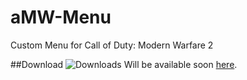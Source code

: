 # aMW-Menu
Custom Menu for Call of Duty: Modern Warfare 2

##Download ![Downloads](https://img.shields.io/github/downloads/Bluscream/aMW-Menu/total.svg)
Will be available soon [here](https://github.com/Bluscream/aMW-Menu/releases/latest).
